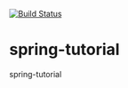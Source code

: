 [![Build Status](https://travis-ci.org/fractus-io/spring-tutorial.svg?branch=master)](https://travis-ci.org/dstar55)

# spring-tutorial
spring-tutorial

